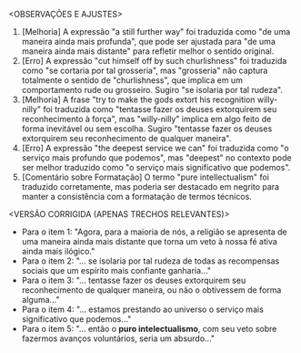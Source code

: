 <OBSERVAÇÕES E AJUSTES>
1. [Melhoria] A expressão "a still further way" foi traduzida como "de uma maneira ainda mais profunda", que pode ser ajustada para "de uma maneira ainda mais distante" para refletir melhor o sentido original.
2. [Erro] A expressão "cut himself off by such churlishness" foi traduzida como "se cortaria por tal grosseria", mas "grosseria" não captura totalmente o sentido de "churlishness", que implica em um comportamento rude ou grosseiro. Sugiro "se isolaria por tal rudeza".
3. [Melhoria] A frase "try to make the gods extort his recognition willy-nilly" foi traduzida como "tentasse fazer os deuses extorquirem seu reconhecimento à força", mas "willy-nilly" implica em algo feito de forma inevitável ou sem escolha. Sugiro "tentasse fazer os deuses extorquirem seu reconhecimento de qualquer maneira".
4. [Erro] A expressão "the deepest service we can" foi traduzida como "o serviço mais profundo que podemos", mas "deepest" no contexto pode ser melhor traduzido como "o serviço mais significativo que podemos".
5. [Comentário sobre Formatação] O termo "pure intellectualism" foi traduzido corretamente, mas poderia ser destacado em negrito para manter a consistência com a formatação de termos técnicos.

<VERSÃO CORRIGIDA (APENAS TRECHOS RELEVANTES)>
- Para o item 1: "Agora, para a maioria de nós, a religião se apresenta de uma maneira ainda mais distante que torna um veto à nossa fé ativa ainda mais ilógico."
- Para o item 2: "... se isolaria por tal rudeza de todas as recompensas sociais que um espírito mais confiante ganharia..."
- Para o item 3: "... tentasse fazer os deuses extorquirem seu reconhecimento de qualquer maneira, ou não o obtivessem de forma alguma..."
- Para o item 4: "... estamos prestando ao universo o serviço mais significativo que podemos..."
- Para o item 5: "... então o **puro intelectualismo**, com seu veto sobre fazermos avanços voluntários, seria um absurdo..."
